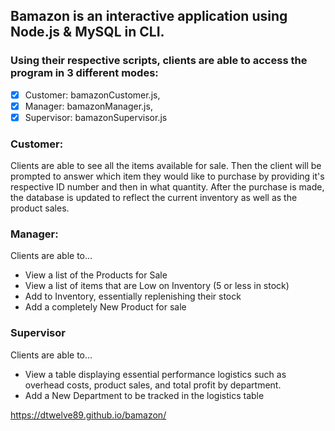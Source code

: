 ## Bamazon is an interactive application using Node.js & MySQL in CLI.

### Using their respective scripts, clients are able to access the program in 3 different modes:

- [x] Customer: bamazonCustomer.js,
- [x] Manager: bamazonManager.js,
- [x] Supervisor: bamazonSupervisor.js

### Customer:

Clients are able to see all the items available for sale. Then the client will be prompted to answer which item they would like to purchase by providing it's respective ID number and then in what quantity. After the purchase is made, the database is updated to reflect the current inventory as well as the product sales.

### Manager:

Clients are able to...
* View a list of the Products for Sale
* View a list of items that are Low on Inventory (5 or less in stock)
* Add to Inventory, essentially replenishing their stock
* Add a completely New Product for sale

### Supervisor

Clients are able to...
* View a table displaying essential performance logistics such as overhead costs, product sales, and total profit by department.
* Add a New Department to be tracked in the logistics table

https://dtwelve89.github.io/bamazon/